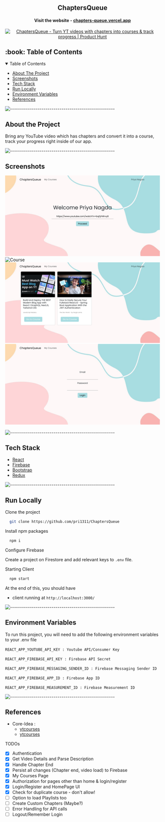 <div id="top"></div>
<br />
<div align="center">
  <h2 align="center">ChaptersQueue</h2>
  <h4>Visit the website - <a href="https://chapters-queue.vercel.app/register">chapters-queue.vercel.app</a></h4>
  <a href="https://www.producthunt.com/posts/chaptersqueue?utm_source=badge-featured&utm_medium=badge&utm_souce=badge-chaptersqueue" target="_blank"><img src="https://api.producthunt.com/widgets/embed-image/v1/featured.svg?post_id=410933&theme=dark" alt="ChaptersQueue - Turn&#0032;YT&#0032;videos&#0032;with&#0032;chapters&#0032;into&#0032;courses&#0032;&#0038;&#0032;track&#0032;progress | Product Hunt" style="width: 250px; height: 54px;" width="250" height="54" /></a>
</div>



<!-- TABLE OF CONTENTS -->
<h2 id="table-of-contents"> :book: Table of Contents</h2>
<details open="open">
  <summary>Table of Contents</summary>
  <ul>
    <li><a href="#about-the-project">  About The Project</a></li>
    <li><a href="#screenshots">  Screenshots</a></li>
    <li><a href="#tech-stack"> Tech Stack</a></li>
    <li><a href="#run-locally">  Run Locally</a></li>
    <li><a href="#environment-variables">  Environment Variables</a></li>
    <li><a href="#references"> References</a></li>

  </ul>
</details>



![-----------------------------------------------------](https://raw.githubusercontent.com/andreasbm/readme/master/assets/lines/rainbow.png)    

## About the Project


Bring any YouTube video which has chapters and convert it into a course, track your progress right inside of our app.


![-----------------------------------------------------](https://raw.githubusercontent.com/andreasbm/readme/master/assets/lines/rainbow.png)

## Screenshots

![Welcome](https://github.com/pri1311/ChaptersQueue/blob/master/screenshots/homepage.png)
![Course](https://github.com/pri1311/ChaptersQueue/blob/master/screenshots/course.png)
![MyCourses](https://github.com/pri1311/ChaptersQueue/blob/master/screenshots/mycourses.png)
![Login](https://github.com/pri1311/ChaptersQueue/blob/master/screenshots/login.png)

  ![-----------------------------------------------------](https://raw.githubusercontent.com/andreasbm/readme/master/assets/lines/rainbow.png)
## Tech Stack

- [React](https://reactjs.org/)
- [Firebase](https://firebase.google.com/)
- [Bootstrap](https://react-bootstrap.netlify.app/)
- [Redux](https://redux.js.org/)


![-----------------------------------------------------](https://raw.githubusercontent.com/andreasbm/readme/master/assets/lines/rainbow.png) 

## Run Locally

Clone the project

```bash
  git clone https://github.com/pri1311/ChaptersQueue
```

Install npm packages

```bash
  npm i
```

Configure Firebase

Create a project on Firestore and add relevant keys to `.env` file.

Starting Client 

```bash
  npm start
```


At the end of this, you should have

- client running at `http://localhost:3000/`

![-----------------------------------------------------](https://raw.githubusercontent.com/andreasbm/readme/master/assets/lines/rainbow.png)
  
## Environment Variables

To run this project, you will need to add the following environment variables to your .env file

`REACT_APP_YOUTUBE_API_KEY : Youtube API/Consumer Key `

`REACT_APP_FIREBASE_API_KEY : Firebase API Secret `

`REACT_APP_FIREBASE_MESSAGING_SENDER_ID : Firebase Messaging Sender ID  `

`REACT_APP_FIREBASE_APP_ID : Firebase App ID `

`REACT_APP_FIREBASE_MEASUREMENT_ID : Firebase Measurement ID `

![-----------------------------------------------------](https://raw.githubusercontent.com/andreasbm/readme/master/assets/lines/rainbow.png)

## References

 - Core-Idea :
 	- [ytcourses](https://www.reddit.com/r/SideProject/comments/rlfqw8/i_built_an_app_that_lets_you_convert_youtube/)
 	- [ytcourses](https://ytcourses.vercel.app)


TODOs
- [x] Authentication
- [x] Get Video Details and Parse Description 
- [x] Handle Chapter End 
- [x] Persist all changes (Chapter end, video load) to Firebase
- [x] My Courses Page
- [x] Authorization for pages other than home & login/register
- [x] Login/Register and HomePage UI
- [x] Check for duplicate course - don't allow!
- [ ] Option to load Playlists too
- [ ] Create Custom Chapters (Maybe?)
- [ ] Error Handling for API calls
- [ ] Logout/Remember Login
